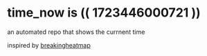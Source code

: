 # time_now is (( 1723446000721 ))

an automated repo that shows the currnent time

inspired by [breakingheatmap](https://github.com/breakingheatmap/breakingheatmap)